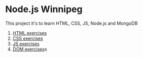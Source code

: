 # Node.js Winnipeg

This project it's to learn HTML, CSS, JS, Node.js and MongoDB

1. [HTML exercises](html)
  2. [CSS  exercises](css)
3. [JS exercises](js)
4. [DOM exercises](DOM)s
